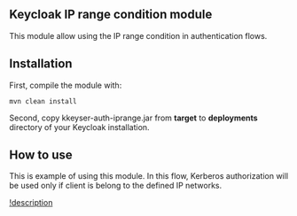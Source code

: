 
## Keycloak IP range condition module

This module allow using the IP range condition in authentication flows.

## Installation

First, compile the module with:

```
mvn clean install
```

Second, copy kkeyser-auth-iprange.jar from **target** to **deployments** directory of your Keycloak installation.

## How to use

This is example of using this module. In this flow, Kerberos authorization will be used only if client is belong to the defined IP networks.

[!description](/images/howto-1.png)
